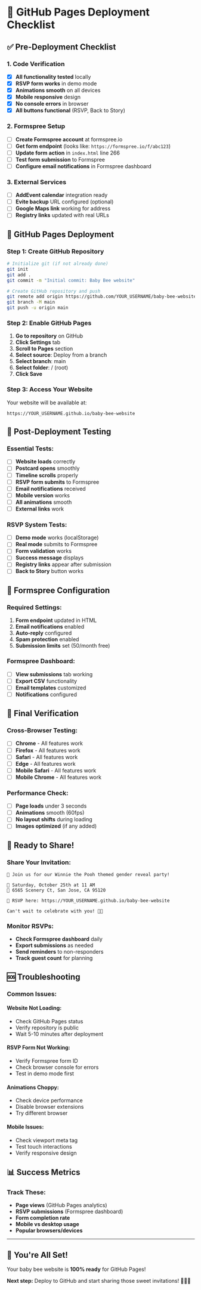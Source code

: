 # 🚀 GitHub Pages Deployment Checklist

## ✅ **Pre-Deployment Checklist**

### **1. Code Verification**
- [x] **All functionality tested** locally
- [x] **RSVP form works** in demo mode
- [x] **Animations smooth** on all devices
- [x] **Mobile responsive** design
- [x] **No console errors** in browser
- [x] **All buttons functional** (RSVP, Back to Story)

### **2. Formspree Setup**
- [ ] **Create Formspree account** at formspree.io
- [ ] **Get form endpoint** (looks like: `https://formspree.io/f/abc123`)
- [ ] **Update form action** in `index.html` line 266
- [ ] **Test form submission** to Formspree
- [ ] **Configure email notifications** in Formspree dashboard

### **3. External Services**
- [ ] **AddEvent calendar** integration ready
- [ ] **Evite backup** URL configured (optional)
- [ ] **Google Maps link** working for address
- [ ] **Registry links** updated with real URLs

## 🚀 **GitHub Pages Deployment**

### **Step 1: Create GitHub Repository**
```bash
# Initialize git (if not already done)
git init
git add .
git commit -m "Initial commit: Baby Bee website"

# Create GitHub repository and push
git remote add origin https://github.com/YOUR_USERNAME/baby-bee-website.git
git branch -M main
git push -u origin main
```

### **Step 2: Enable GitHub Pages**
1. **Go to repository** on GitHub
2. **Click Settings** tab
3. **Scroll to Pages** section
4. **Select source**: Deploy from a branch
5. **Select branch**: main
6. **Select folder**: / (root)
7. **Click Save**

### **Step 3: Access Your Website**
Your website will be available at:
```
https://YOUR_USERNAME.github.io/baby-bee-website
```

## 🔧 **Post-Deployment Testing**

### **Essential Tests:**
- [ ] **Website loads** correctly
- [ ] **Postcard opens** smoothly
- [ ] **Timeline scrolls** properly
- [ ] **RSVP form submits** to Formspree
- [ ] **Email notifications** received
- [ ] **Mobile version** works
- [ ] **All animations** smooth
- [ ] **External links** work

### **RSVP System Tests:**
- [ ] **Demo mode** works (localStorage)
- [ ] **Real mode** submits to Formspree
- [ ] **Form validation** works
- [ ] **Success message** displays
- [ ] **Registry links** appear after submission
- [ ] **Back to Story** button works

## 📧 **Formspree Configuration**

### **Required Settings:**
1. **Form endpoint** updated in HTML
2. **Email notifications** enabled
3. **Auto-reply** configured
4. **Spam protection** enabled
5. **Submission limits** set (50/month free)

### **Formspree Dashboard:**
- [ ] **View submissions** tab working
- [ ] **Export CSV** functionality
- [ ] **Email templates** customized
- [ ] **Notifications** configured

## 🎯 **Final Verification**

### **Cross-Browser Testing:**
- [ ] **Chrome** - All features work
- [ ] **Firefox** - All features work
- [ ] **Safari** - All features work
- [ ] **Edge** - All features work
- [ ] **Mobile Safari** - All features work
- [ ] **Mobile Chrome** - All features work

### **Performance Check:**
- [ ] **Page loads** under 3 seconds
- [ ] **Animations** smooth (60fps)
- [ ] **No layout shifts** during loading
- [ ] **Images optimized** (if any added)

## 🎉 **Ready to Share!**

### **Share Your Invitation:**
```
🎉 Join us for our Winnie the Pooh themed gender reveal party!

📅 Saturday, October 25th at 11 AM
📍 6565 Scenery Ct, San Jose, CA 95120

🍯 RSVP here: https://YOUR_USERNAME.github.io/baby-bee-website

Can't wait to celebrate with you! 🐝💕
```

### **Monitor RSVPs:**
- **Check Formspree dashboard** daily
- **Export submissions** as needed
- **Send reminders** to non-responders
- **Track guest count** for planning

## 🆘 **Troubleshooting**

### **Common Issues:**

#### **Website Not Loading:**
- Check GitHub Pages status
- Verify repository is public
- Wait 5-10 minutes after deployment

#### **RSVP Form Not Working:**
- Verify Formspree form ID
- Check browser console for errors
- Test in demo mode first

#### **Animations Choppy:**
- Check device performance
- Disable browser extensions
- Try different browser

#### **Mobile Issues:**
- Check viewport meta tag
- Test touch interactions
- Verify responsive design

## 📊 **Success Metrics**

### **Track These:**
- **Page views** (GitHub Pages analytics)
- **RSVP submissions** (Formspree dashboard)
- **Form completion rate**
- **Mobile vs desktop usage**
- **Popular browsers/devices**

---

## 🎯 **You're All Set!**

Your baby bee website is **100% ready** for GitHub Pages! 

**Next step:** Deploy to GitHub and start sharing those sweet invitations! 🍯🐝💕
